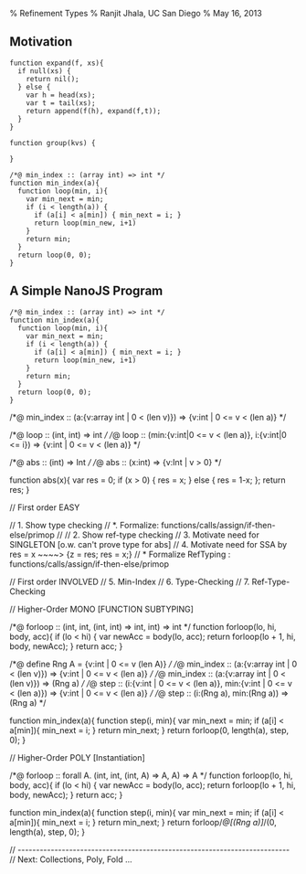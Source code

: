% Refinement Types 
% Ranjit Jhala, UC San Diego 
% May 16, 2013


## Motivation

~~~~~{.javascript}
function expand(f, xs){
  if null(xs) {
    return nil();
  } else {
    var h = head(xs);
    var t = tail(xs);
    return append(f(h), expand(f,t));
  }
}

function group(kvs) {
  
}
~~~~~

~~~~~{.javascript}
/*@ min_index :: (array int) => int */
function min_index(a){
  function loop(min, i){
    var min_next = min;
    if (i < length(a)) {
      if (a[i] < a[min]) { min_next = i; } 
      return loop(min_new, i+1)
    }
    return min;
  }
  return loop(0, 0);
}
~~~~~

## A Simple NanoJS Program

~~~~~{.javascript}
/*@ min_index :: (array int) => int */
function min_index(a){
  function loop(min, i){
    var min_next = min;
    if (i < length(a)) {
      if (a[i] < a[min]) { min_next = i; } 
      return loop(min_new, i+1)
    }
    return min;
  }
  return loop(0, 0);
}
~~~~~


/*@ min_index :: (a:{v:array int | 0 < (len v)}) => {v:int | 0 <= v < (len a)} */

/*@ loop :: (int, int) => int */
/*@ loop :: (min:{v:int|0 <= v < (len a)}, i:{v:int|0 <= i}) => {v:int | 0 <= v < (len a)} */

/*@ abs :: (int) => Int */
/*@ abs :: (x:int) => {v:Int | v > 0} */

function abs(x){
  var res = 0;
  if (x > 0) {
    res = x;
  } else {
    res = 1-x;
  };
  return res;
}


// First order EASY

// 1. Show type checking
// *. Formalize: functions/calls/assign/if-then-else/primop
//
// 2. Show ref-type checking
// 3. Motivate need for SINGLETON [o.w. can't prove type for abs]
// 4. Motivate need for SSA by res = x ~~~~> {z = res; res = x;}
// *  Formalize RefTyping : functions/calls/assign/if-then-else/primop


// First order INVOLVED
// 5. Min-Index
// 6. Type-Checking
// 7. Ref-Type-Checking

// Higher-Order MONO [FUNCTION SUBTYPING]

/*@ forloop :: (int, int, (int, int) => int, int) => int */
function forloop(lo, hi, body, acc){
  if (lo < hi) {
    var newAcc = body(lo, acc);
    return forloop(lo + 1, hi, body, newAcc);
  }
  return acc;
}

/*@ define Rng A = {v:int | 0 <= v (len A)} */
/*@ min_index :: (a:{v:array int | 0 < (len v)}) => {v:int | 0 <= v < (len a)} */
/*@ min_index :: (a:{v:array int | 0 < (len v)}) => (Rng a) */
/*@ step :: (i:{v:int | 0 <= v < (len a)}, min:{v:int | 0 <= v < (len a)}) => {v:int | 0 <= v < (len a)} */
/*@ step :: (i:(Rng a), min:(Rng a)) => (Rng a) */

function min_index(a){
  function step(i, min){
    var min_next = min;
    if (a[i] < a[min]){ 
      min_next = i; 
    }
    return min_next;
  }
  return forloop(0, length(a), step, 0);
}

// Higher-Order POLY [Instantiation]

/*@ forloop :: forall A. (int, int, (int, A) => A, A) => A */
function forloop(lo, hi, body, acc){
  if (lo < hi) {
    var newAcc = body(lo, acc);
    return forloop(lo + 1, hi, body, newAcc);
  }
  return acc;
}


function min_index(a){
  function step(i, min){
    var min_next = min;
    if (a[i] < a[min]){ 
      min_next = i; 
    }
    return min_next;
  }
  return forloop/*@[(Rng a)]*/(0, length(a), step, 0);
}

// --------------------------------------------------------------------------
// Next: Collections, Poly, Fold ...

